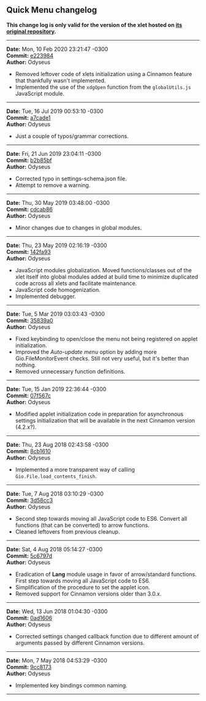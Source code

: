 ## Quick Menu changelog

**This change log is only valid for the version of the xlet hosted on [its original repository](https://gitlab.com/Odyseus/CinnamonTools).**

***

**Date:** Mon, 10 Feb 2020 23:21:47 -0300<br/>
**Commit:** [e223984](https://gitlab.com/Odyseus/CinnamonTools/commit/e223984)<br/>
**Author:** Odyseus<br/>

- Removed leftover code of xlets initialization using a Cinnamon feature that thankfully wasn't implemented.
- Implemented the use of the `xdgOpen` function from the `globalUtils.js` JavaScript module.

***

**Date:** Tue, 16 Jul 2019 00:53:10 -0300<br/>
**Commit:** [a7cade1](https://gitlab.com/Odyseus/CinnamonTools/commit/a7cade1)<br/>
**Author:** Odyseus<br/>

- Just a couple of typos/grammar corrections.

***

**Date:** Fri, 21 Jun 2019 23:04:11 -0300<br/>
**Commit:** [b2b85bf](https://gitlab.com/Odyseus/CinnamonTools/commit/b2b85bf)<br/>
**Author:** Odyseus<br/>

- Corrected typo in settings-schema.json file.
- Attempt to remove a warning.

***

**Date:** Thu, 30 May 2019 03:48:00 -0300<br/>
**Commit:** [cdcab86](https://gitlab.com/Odyseus/CinnamonTools/commit/cdcab86)<br/>
**Author:** Odyseus<br/>

- Minor changes due to changes in global modules.

***

**Date:** Thu, 23 May 2019 02:16:19 -0300<br/>
**Commit:** [142fa93](https://gitlab.com/Odyseus/CinnamonTools/commit/142fa93)<br/>
**Author:** Odyseus<br/>

- JavaScript modules globalization. Moved functions/classes out of the xlet itself into global modules added at build time to minimize duplicated code across all xlets and facilitate maintenance.
- JavaScript code homogenization.
- Implemented debugger.

***

**Date:** Tue, 5 Mar 2019 03:03:43 -0300<br/>
**Commit:** [35839a0](https://gitlab.com/Odyseus/CinnamonTools/commit/35839a0)<br/>
**Author:** Odyseus<br/>

- Fixed keybinding to open/close the menu not being registered on applet initialization.
- Improved the *Auto-update menu* option by adding more Gio.FileMonitorEvent checks. Still not very useful, but it's better than nothing.
- Removed unnecessary function definitions.

***

**Date:** Tue, 15 Jan 2019 22:36:44 -0300<br/>
**Commit:** [07f567c](https://gitlab.com/Odyseus/CinnamonTools/commit/07f567c)<br/>
**Author:** Odyseus<br/>

- Modified applet initialization code in preparation for asynchronous settings initialization that will be available in the next Cinnamon version (4.2.x?).

***

**Date:** Thu, 23 Aug 2018 02:43:58 -0300<br/>
**Commit:** [8cb1610](https://gitlab.com/Odyseus/CinnamonTools/commit/8cb1610)<br/>
**Author:** Odyseus<br/>

- Implemented a more transparent way of calling `Gio.File.load_contents_finish`.

***

**Date:** Tue, 7 Aug 2018 03:10:29 -0300<br/>
**Commit:** [3d58cc3](https://gitlab.com/Odyseus/CinnamonTools/commit/3d58cc3)<br/>
**Author:** Odyseus<br/>

- Second step towards moving all JavaScript code to ES6. Convert all functions (that can be converted) to arrow functions.
- Cleaned leftovers from previous cleanup.

***

**Date:** Sat, 4 Aug 2018 05:14:27 -0300<br/>
**Commit:** [5c6797d](https://gitlab.com/Odyseus/CinnamonTools/commit/5c6797d)<br/>
**Author:** Odyseus<br/>

- Eradication of **Lang** module usage in favor of arrow/standard functions. First step towards moving all JavaScript code to ES6.
- Simplification of the procedure to set the applet icon.
- Removed support for Cinnamon versions older than 3.0.x.

***

**Date:** Wed, 13 Jun 2018 01:04:30 -0300<br/>
**Commit:** [0ad1606](https://gitlab.com/Odyseus/CinnamonTools/commit/0ad1606)<br/>
**Author:** Odyseus<br/>

- Corrected settings changed callback function due to different amount of arguments passed by different Cinnamon versions.

***

**Date:** Mon, 7 May 2018 04:53:29 -0300<br/>
**Commit:** [9cc8173](https://gitlab.com/Odyseus/CinnamonTools/commit/9cc8173)<br/>
**Author:** Odyseus<br/>

- Implemented key bindings common naming.

***
